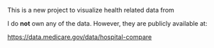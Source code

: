 This is a new project to visualize health related data from

I do **not** own any of the data. However, they are publicly available at:

https://data.medicare.gov/data/hospital-compare
